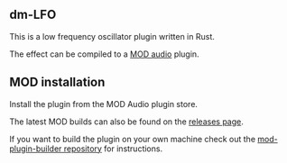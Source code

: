 ## dm-LFO

This is a low frequency oscillator plugin written in Rust.

The effect can be compiled to a [MOD audio](https://mod.audio/) plugin.

## MOD installation

Install the plugin from the MOD Audio plugin store.

The latest MOD builds can also be found on the [releases page](https://github.com/davemollen/dm-LFO/releases).

If you want to build the plugin on your own machine check out the [mod-plugin-builder repository](https://github.com/moddevices/mod-plugin-builder) for instructions.
